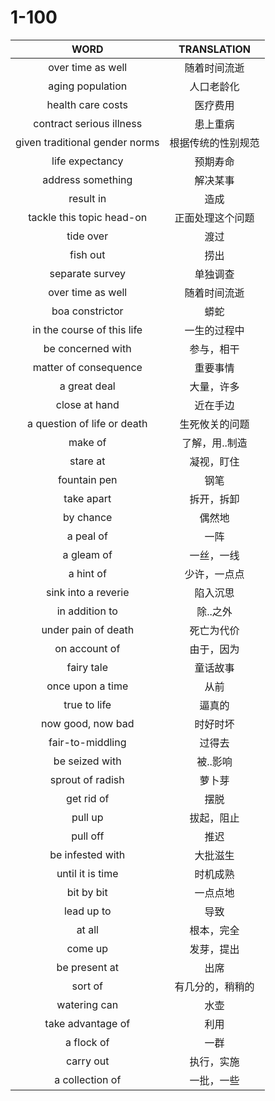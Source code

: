 # 1-100

| WORD                           | TRANSLATION        |
| :---:                          | :---:              |
| over time as well              | 随着时间流逝       |
| aging population               | 人口老龄化         |
| health care costs              | 医疗费用           |
| contract serious illness       | 患上重病           |
| given traditional gender norms | 根据传统的性别规范 |
| life expectancy                | 预期寿命           |
| address something              | 解决某事           |
| result in                      | 造成               |
| tackle this topic head-on      | 正面处理这个问题   |
| tide over                      | 渡过               |
| fish out                       | 捞出               |
| separate survey                | 单独调查           |
| over time as well              | 随着时间流逝       |
| boa constrictor                | 蟒蛇               |
| in the course of this life     | 一生的过程中       |
| be concerned with              | 参与，相干         |
| matter of consequence          | 重要事情           |
| a great deal                   | 大量，许多         |
| close at hand                  | 近在手边           |
| a question of life or death    | 生死攸关的问题     |
| make of                        | 了解，用..制造     |
| stare at                       | 凝视，盯住         |
| fountain pen                   | 钢笔               |
| take apart                     | 拆开，拆卸         |
| by chance                      | 偶然地             |
| a peal of                      | 一阵               |
| a gleam of                     | 一丝，一线         |
| a hint of                      | 少许，一点点       |
| sink into a reverie            | 陷入沉思           |
| in addition to                 | 除..之外           |
| under pain of death            | 死亡为代价         |
| on account of                  | 由于，因为         |
| fairy tale                     | 童话故事           |
| once upon a time               | 从前               |
| true to life                   | 逼真的             |
| now good, now bad              | 时好时坏           |
| fair-to-middling               | 过得去             |
| be seized with                 | 被..影响           |
| sprout of radish               | 萝卜芽             |
| get rid of                     | 摆脱               |
| pull up                        | 拔起，阻止         |
| pull off                       | 推迟               |
| be infested with               | 大批滋生           |
| until it is time               | 时机成熟           |
| bit by bit                     | 一点点地           |
| lead up to                     | 导致               |
| at all                         | 根本，完全         |
| come up                        | 发芽，提出         |
| be present at                  | 出席               |
| sort of                        | 有几分的，稍稍的   |
| watering can                   | 水壶               |
| take advantage of              | 利用               |
| a flock of                     | 一群               |
| carry out                      | 执行，实施         |
|a collection of|一批，一些|
